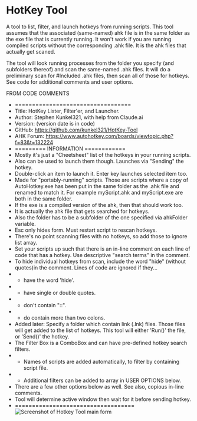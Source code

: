 # HotKey Tool
 A tool to list, filter, and launch hotkeys from running scripts. 
 This tool assumes that the associated (same-named) ahk file is in the same folder as the exe file that is currently running. It won't work if you are running compiled scripts without the corresponding .ahk file. It is the ahk files that actually get scaned.

The tool will look running processes from the folder you specify (and subfolders thereof) and scan the same-named .ahk files. It will do a preliminary scan for #Included .ahk files, then scan all of those for hotkeys. See code for additional comments and user options.

FROM CODE COMMENTS
* ==================================
* Title:	    HotKey Lister, Filter'er, and Launcher.
* Author:	    Stephen Kunkel321, with help from Claude.ai
* Version:	    (version date is in code)
* GitHub:       https://github.com/kunkel321/HotKey-Tool
* AHK Forum:    https://www.autohotkey.com/boards/viewtopic.php?f=83&t=132224
* ========= INFORMATION ============
* Mostly it's just a "Cheetsheet" list of the hotkeys in your running scripts. 
* Also can be used to launch them though.  Launches via "Sending" the hotkey.
* Double-click an item to launch it.  Enter key launches selected item too.
* Made for "portably-running" scripts.  Those are scripts where a copy of AutoHotkey.exe has been put in the same folder as the .ahk file and renamed to match it. For example myScript.ahk and myScript.exe are both in the same folder. 
* If the exe is a compiled version of the ahk, then that should work too. 
* It is actually the ahk file that gets searched for hotkeys.
* Also the folder has to be a subfolder of the one specified via ahkFolder variable.
* Esc only hides form.  Must restart script to rescan hotkeys.
* There's no point scanning files with no hotkeys, so add those to ignore list array.
* Set your scripts up such that there is an in-line comment on each line of code that has a hotkey.  Use descriptive "search terms" in the comment.
* To hide individual hotkeys from scan, include the word "hide" (without quotes)in the comment.  Lines of code are ignored if they...
* - have the word 'hide'.
* - have single or double quotes.
* - don't contain "::".
* - do contain more than two colons.
* Added later: Specify a folder which contain link (.lnk) files.  Those files will get added to the list of hotkeys.  This tool will either 'Run()' the file, or 'Send()' the hotkey. 
* The Filter Box is a ComboBox and can have pre-defined hotkey search filters. 
* - Names of scripts are added automatically, to filter by containing script file.
* - Additional filters can be added to array in USER OPTIONS below.
* There are a few other options below as well.  See also, copious in-line comments.
* Tool will determine active window then wait for it before sending hotkey.
* ===================================
![Screenshot of Hotkey Tool main form](https://i.imgur.com/q4t2eOg.png)
